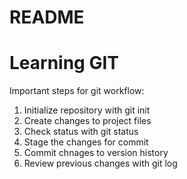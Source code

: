 # README #
# Learning GIT
Important steps for git workflow:

1. Initialize repository with git init
2. Create changes to project files
3. Check status with git status
4. Stage the changes for commit
5. Commit chnages to version history
6. Review previous changes with git log
